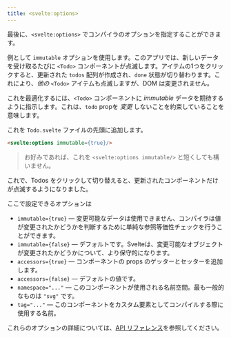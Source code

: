 ```yaml
---
title: <svelte:options>
---
```


最後に、`<svelte:options>` でコンパイラのオプションを指定することができます。

例として `immutable` オプションを使用します。このアプリでは、新しいデータを受け取るたびに `<Todo>` コンポーネントが点滅します。アイテムの1つをクリックすると、更新された `todos` 配列が作成され、`done` 状態が切り替わります。これにより、*他の* `<Todo>` アイテムも点滅しますが、DOM は変更されません。

これを最適化するには、`<Todo>` コンポーネントに *immutable* データを期待するように指示します。これは、`todo` propを *変更* しないことを約束していることを意味します。

これを `Todo.svelte` ファイルの先頭に追加します。

```html
<svelte:options immutable={true}/>
```

> お好みであれば、これを `<svelte:options immutable/>` と短くしても構いません。

これで、Todos をクリックして切り替えると、更新されたコンポーネントだけが点滅するようになりました。

ここで設定できるオプションは

* `immutable={true}` — 変更可能なデータは使用できません、コンパイラは値が変更されたかどうかを判断するために単純な参照等価性チェックを行うことができます。
* `immutable={false}` — デフォルトです。Svelteは、変更可能なオブジェクトが変更されたかどうかについて、より保守的になります。
* `accessors={true}` — コンポーネントの props のゲッターとセッターを追加します。
* `accessors={false}` — デフォルトの値です。
* `namespace="..."` —  このコンポーネントが使用される名前空間。最も一般的なものは `"svg"` です。
* `tag="..."` — このコンポーネントをカスタム要素としてコンパイルする際に使用する名前。

これらのオプションの詳細については、[API リファレンス](docs)を参照してください。